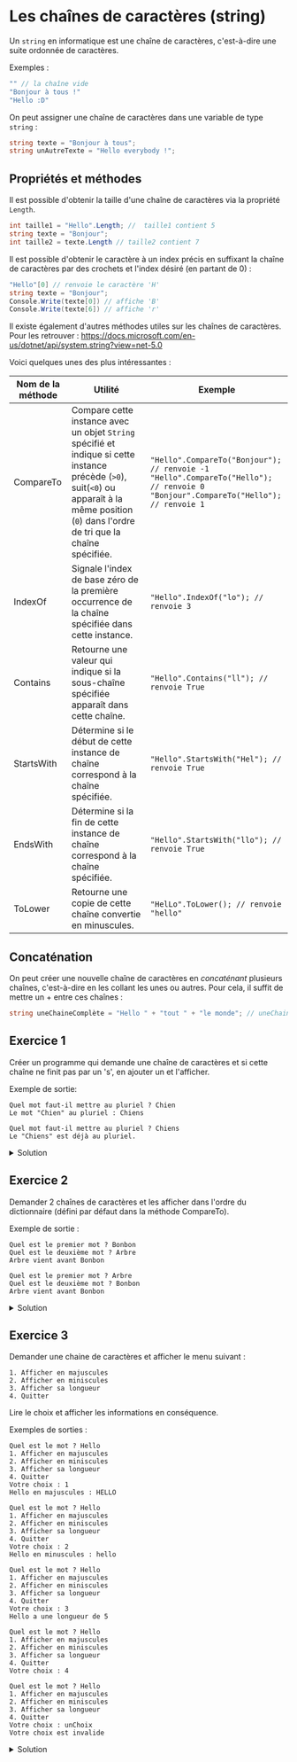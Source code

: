 # Les chaînes de caractères (string)

Un ```string``` en informatique est une chaîne de caractères, c'est-à-dire une suite ordonnée de caractères.

Exemples :
```csharp
"" // la chaîne vide
"Bonjour à tous !"
"Hello :D"
```

On peut assigner une chaîne de caractères dans une variable de type ```string``` :

```csharp
string texte = "Bonjour à tous";
string unAutreTexte = "Hello everybody !";
```

## Propriétés et méthodes

Il est possible d'obtenir la taille d'une chaîne de caractères via la propriété ```Length```.

```csharp
int taille1 = "Hello".Length; //  taille1 contient 5
string texte = "Bonjour";
int taille2 = texte.Length // taille2 contient 7
```

Il est possible d'obtenir le caractère à un index précis en suffixant la chaîne de caractères par des crochets et l'index désiré (en partant de 0) :

```csharp
"Hello"[0] // renvoie le caractère 'H'
string texte = "Bonjour";
Console.Write(texte[0]) // affiche 'B'
Console.Write(texte[6]) // affiche 'r'
```

Il existe également d'autres méthodes utiles sur les chaînes de caractères. Pour les retrouver : https://docs.microsoft.com/en-us/dotnet/api/system.string?view=net-5.0

Voici quelques unes des plus intéressantes :

| Nom de la méthode | Utilité | Exemple |
| - | - | - |
| CompareTo | Compare cette instance avec un objet ```String``` spécifié et indique si cette instance précède (```>0```), suit(```<0```) ou apparaît à la même position (```0```) dans l'ordre de tri que la chaîne spécifiée. | ```"Hello".CompareTo("Bonjour"); // renvoie -1``` <br> ```"Hello".CompareTo("Hello"); // renvoie 0``` <br> ```"Bonjour".CompareTo("Hello"); // renvoie 1``` |
| IndexOf | Signale l'index de base zéro de la première occurrence de la chaîne spécifiée dans cette instance. | ```"Hello".IndexOf("lo"); // renvoie 3```|
| Contains | Retourne une valeur qui indique si la sous-chaîne spécifiée apparaît dans cette chaîne. | ```"Hello".Contains("ll"); // renvoie True``` |
| StartsWith | Détermine si le début de cette instance de chaîne correspond à la chaîne spécifiée. | ```"Hello".StartsWith("Hel"); // renvoie True``` |
| EndsWith | Détermine si la fin de cette instance de chaîne correspond à la chaîne spécifiée. | ```"Hello".StartsWith("llo"); // renvoie True``` |
| ToLower| Retourne une copie de cette chaîne convertie en minuscules. | ```"HelLo".ToLower(); // renvoie "hello"``` |
## Concaténation

On peut créer une nouvelle chaîne de caractères en *concaténant* plusieurs chaînes, c'est-à-dire en les collant les unes ou autres. Pour cela, il suffit de mettre un + entre ces chaînes :

```csharp
string uneChaineComplète = "Hello " + "tout " + "le monde"; // uneChaineComplète contient "Hello tout le monde"
```


## Exercice 1

Créer un programme qui demande une chaîne de caractères et si cette chaîne ne finit pas par un 's', en ajouter un et l'afficher.

Exemple de sortie:
```
Quel mot faut-il mettre au pluriel ? Chien
Le mot "Chien" au pluriel : Chiens
```
```
Quel mot faut-il mettre au pluriel ? Chiens
Le "Chiens" est déjà au pluriel. 
```

<details>
	<summary>Solution</summary>

```csharp
using System;
					
public class Program
{
	public static void Main()
	{
		// affichage de la question
		Console.Write("Quel mot faut-il mettre au pluriel ?");

		// lecture et assignation du mot de l'utilisateur
		string mot = Console.ReadLine();
		
		// si la dernière lettre est un 's'...
		if (mot[mot.Length - 1] == 's') {
			// ... alors on affiche que c'est déjà au pluriel
			Console.WriteLine("Le \"{0}\" est déjà au pluriel.", mot); 
		} else {
			// ... sinon on affiche le mot au pluriel
			Console.WriteLine("Le mot \"{0}\" au pluriel : {1}", mot, mot + "s");
		}
	}
}
```

Une autre possibilité est d'utiliser la méthode ```EndsWith``` au lieu de ```mot[mot.Length - 1]``` :

```csharp
using System;
					
public class Program
{
	public static void Main()
	{
		// affichage de la question
		Console.Write("Quel mot faut-il mettre au pluriel ?");

		// lecture et assignation du mot de l'utilisateur
		string mot = Console.ReadLine();
		
		// si la dernière lettre est un 's'...
		if (mot.EndsWith("s")) {
			// ... alors on affiche que c'est déjà au pluriel
			Console.WriteLine("Le \"{0}\" est déjà au pluriel.", mot); 
		} else {
			// ... sinon on affiche le mot au pluriel
			Console.WriteLine("Le mot \"{0}\" au pluriel : {1}", mot, mot + "s");
		}
	}
}
```
</details>



## Exercice 2

Demander 2 chaînes de caractères et les afficher dans l'ordre du dictionnaire (défini par défaut dans la méthode CompareTo).

Exemple de sortie :

```
Quel est le premier mot ? Bonbon
Quel est le deuxième mot ? Arbre
Arbre vient avant Bonbon
```
```
Quel est le premier mot ? Arbre
Quel est le deuxième mot ? Bonbon
Arbre vient avant Bonbon
```

<details>
	<summary>Solution</summary>

```csharp
using System;
					
public class Program
{
	public static void Main()
	{
		// affichage de la question
		Console.Write("Quel est le premier mot ?");

		// lecture et assignation du premier mot de l'utilisateur
		string mot1 = Console.ReadLine();

		// affichage de la question
		Console.Write("Quel est le deuxième mot ?");

		// lecture et assignation du deuxième mot de l'utilisateur
		string mot2 = Console.ReadLine();
		
		// on compare les deux mots... 
		if (mot1.CompareTo(mot2) < 0) {
			// ... et si le résultat est < 0, alors mot1 est avant mot2
			Console.WriteLine(mot1 + " vient avant " + mot2);
		} else {
			// ... sinon c'est l'inverse
			Console.WriteLine(mot2 + " vient avant " + mot1);
		}		
	}
}
```
</details>

## Exercice 3

Demander une chaine de caractères et afficher le menu suivant :

```
1. Afficher en majuscules
2. Afficher en miniscules
3. Afficher sa longueur
4. Quitter
```

Lire le choix et afficher les informations en conséquence.

Exemples de sorties :

```
Quel est le mot ? Hello
1. Afficher en majuscules
2. Afficher en miniscules
3. Afficher sa longueur
4. Quitter
Votre choix : 1
Hello en majuscules : HELLO
```
```
Quel est le mot ? Hello
1. Afficher en majuscules
2. Afficher en miniscules
3. Afficher sa longueur
4. Quitter
Votre choix : 2
Hello en minuscules : hello
```
```
Quel est le mot ? Hello
1. Afficher en majuscules
2. Afficher en miniscules
3. Afficher sa longueur
4. Quitter
Votre choix : 3
Hello a une longueur de 5
```
```
Quel est le mot ? Hello
1. Afficher en majuscules
2. Afficher en miniscules
3. Afficher sa longueur
4. Quitter
Votre choix : 4
```
```
Quel est le mot ? Hello
1. Afficher en majuscules
2. Afficher en miniscules
3. Afficher sa longueur
4. Quitter
Votre choix : unChoix
Votre choix est invalide
```


<details>
	<summary>Solution</summary>

```csharp
using System;
					
public class Program
{
	public static void Main()
	{
		// affichage de la question
		Console.Write("Quel est le mot ? ");

		// lecture et assignation du mot de l'utilisateur
		string mot = Console.ReadLine();

		// afficahe du menu
		Console.WriteLine("1. Afficher en majuscules");
		Console.WriteLine("2. Afficher en miniscules");
		Console.WriteLine("3. Afficher sa longueur");
		Console.WriteLine("4. Quitter");
		Console.Write("Votre choix : ");
		
		// on lit le choix de l'utilisateur
		int choix;
		int.TryParse(Console.ReadLine(), out choix);
		
		if (choix == 1) {
			Console.WriteLine("{0} en majuscules : {1}", mot, mot.ToUpper());			
		} else if (choix == 2) {
			Console.WriteLine("{0} en minuscules : {1}", mot, mot.ToLower());			
		} else if (choix == 3) {
			Console.WriteLine("{0} a une longueur de {1}", mot, mot.Length);
		} else if (choix == 4) {
			// ne rien faire
		} else {
			Console.WriteLine("Votre choix est invalide");
		}
	}
}
```
</details>
